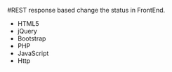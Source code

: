 #REST response based change the status in FrontEnd.
- HTML5
- jQuery
- Bootstrap
- PHP
- JavaScript
- Http
